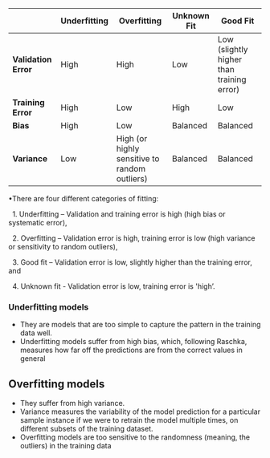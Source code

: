 
|  | Underfitting | Overfitting | Unknown Fit | Good Fit |
| ---- | ---- | ---- | ---- | ---- |
| **Validation Error** | High | High | Low | Low (slightly higher than training error) |
| **Training Error** | High | Low | High | Low |
| **Bias** | High | Low | Balanced | Balanced |
| **Variance** | Low | High (or highly sensitive to random outliers) | Balanced | Balanced |

•There are four different categories of fitting:

  1. Underfitting – Validation and training error is high (high bias or systematic error),

  2. Overfitting – Validation error is high, training error is low (high variance or sensitivity to random outliers),

  3. Good fit – Validation error is low, slightly higher than the training error, and

  4. Unknown fit - Validation error is low, training error is 'high’.

### **Underfitting models**
- They are models that are too simple to capture the pattern in the training data well. 
- Underfitting models suffer from high bias, which, following Raschka, measures how far off the predictions are from the correct values in general

## Overfitting models
- They suffer from high variance. 
- Variance measures the variability of the model prediction for a particular sample instance if we were to retrain the model multiple times, on different subsets of the training dataset.
- Overfitting models are too sensitive to the randomness (meaning, the outliers) in the training data